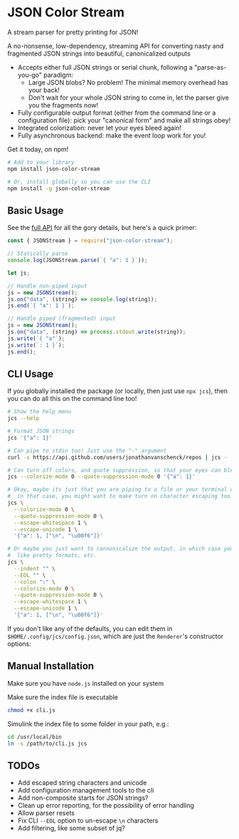 # JSON Color Stream
A stream parser for pretty printing for JSON!

A no-nonsense, low-dependency, streaming API for converting nasty and fragmented JSON strings into beautiful, canonicalized outputs

 - Accepts either full JSON strings or serial chunk, following a "parse-as-you-go" paradigm:
    - Large JSON blobs? No problem! The minimal memory overhead has your back!
    - Don't wait for your whole JSON string to come in, let the parser give you the fragments now!
 - Fully configurable output format (either from the command line or a configuration file): pick your "canonical form" and make all strings obey!
 - Integrated colorization: never let your eyes bleed again!
 - Fully asynchronous backend: make the event loop work for you!


Get it today, on npm!
```bash
# Add to your library
npm install json-color-stream

# Or, install globally so you can use the CLI
npm install -g json-color-stream
```

## Basic Usage
See the [full API](./API.md) for all the gory details, but here's a quick primer:
```js
const { JSONStream } = require("json-color-stream");

// Statically parse
console.log(JSONStream.parse(`{ "a": 1 }`));

let js;

// Handle non-piped input
js = new JSONStream();
js.on("data", (string) => console.log(string));
js.end(`{ "a": 1 }`);

// Handle piped (fragmented) input
js = new JSONStream();
js.on("data", (string) => process.stdout.write(string));
js.write(`{ "a"`);
js.write(`: 1 }`);
js.end();
```

## CLI Usage
If you globally installed the package (or locally, then just use `npx jcs`), then you can do all this on the command line too!
```bash
# Show the help menu
jcs --help

# Format JSON strings
jcs '{"a": 1}'

# Can pipe to stdin too! Just use the "-" argument
curl -s https://api.github.com/users/jonathanvanschenck/repos | jcs -

# Can turn off colors, and quote suppression, so that your eyes can bleed
jcs --colorize-mode 0 --quote-suppression-mode 0 '{"a": 1}'

# Okay, maybe its just that you are piping to a file or your terminal doesn't support joy and beauty,
#  in that case, you might want to make turn on character escaping too:
jcs \
  --colorize-mode 0 \
  --quote-suppression-mode 0 \
  --escape-whitespace 1 \
  --escape-unicode 1 \
  '{"a": 1, ["\n", "\u00f6"]}'

# Or maybe you just want to cannonicalize the output, in which case you can turn everything off:
#  like pretty formats, etc. 
jcs \
  --indent "" \
  --EOL "" \
  --colon ":" \
  --colorize-mode 0 \
  --quote-suppression-mode 0 \
  --escape-whitespace 1 \
  --escape-unicode 1 \
  '{"a": 1, ["\n", "\u00f6"]}'
```

If you don't like any of the defaults, you can edit them in `$HOME/.config/jcs/config.json`,
which are just the `Renderer`'s constructor options:

## Manual Installation
Make sure you have `node.js` installed on your system

Make sure the index file is executable
```bash
chmod +x cli.js
```

Simulink the index file to some folder in your path, e.g.:
```bash
cd /usr/local/bin
ln -s /path/to/cli.js jcs
```

## TODOs
 - Add escaped string characters and unicode
 - Add configuration management tools to the cli
 - Add non-composite starts for JSON strings?
 - Clean up error reporting, for the possibility of error handling
 - Allow parser resets
 - Fix CLI `--EOL` option to un-escape `\n` characters
 - Add filtering, like some subset of jq?
